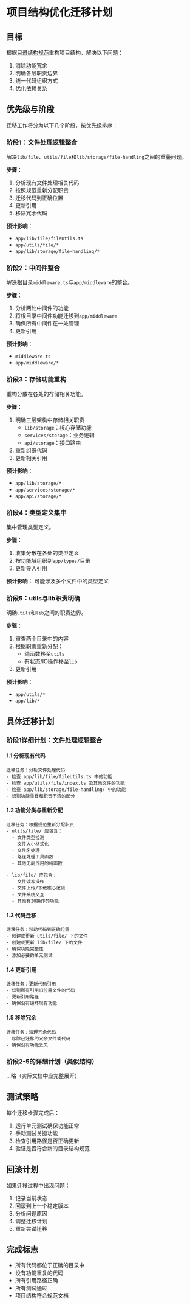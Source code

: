 # 项目结构优化迁移计划

## 目标

根据[目录结构规范](./directory-structure.md)重构项目结构，解决以下问题：

1. 消除功能冗余
2. 明确各层职责边界
3. 统一代码组织方式
4. 优化依赖关系

## 优先级与阶段

迁移工作将分为以下几个阶段，按优先级排序：

### 阶段1：文件处理逻辑整合

解决`lib/file`、`utils/file`和`lib/storage/file-handling`之间的重叠问题。

**步骤**：
1. 分析现有文件处理相关代码
2. 按照规范重新分配职责
3. 迁移代码到正确位置
4. 更新引用
5. 移除冗余代码

**预计影响**：
- `app/lib/file/fileUtils.ts`
- `app/utils/file/*`
- `app/lib/storage/file-handling/*`

### 阶段2：中间件整合

解决根目录`middleware.ts`与`app/middleware`的整合。

**步骤**：
1. 分析两处中间件的功能
2. 将根目录中间件功能迁移到`app/middleware`
3. 确保所有中间件在一处管理
4. 更新引用

**预计影响**：
- `middleware.ts`
- `app/middleware/*`

### 阶段3：存储功能重构

重构分散在各处的存储相关功能。

**步骤**：
1. 明确三层架构中存储相关职责
   - `lib/storage`：核心存储功能
   - `services/storage`：业务逻辑
   - `api/storage`：接口路由
2. 重新组织代码
3. 更新相关引用

**预计影响**：
- `app/lib/storage/*`
- `app/services/storage/*`
- `app/api/storage/*`

### 阶段4：类型定义集中

集中管理类型定义。

**步骤**：
1. 收集分散在各处的类型定义
2. 按功能域组织到`app/types/`目录
3. 更新导入引用

**预计影响**：
可能涉及多个文件中的类型定义

### 阶段5：utils与lib职责明确

明确`utils`和`lib`之间的职责边界。

**步骤**：
1. 审查两个目录中的内容
2. 根据职责重新分配：
   - 纯函数移至`utils`
   - 有状态/IO操作移至`lib`
3. 更新引用

**预计影响**：
- `app/utils/*`
- `app/lib/*`

## 具体迁移计划

### 阶段1详细计划：文件处理逻辑整合

#### 1.1 分析现有代码

```
迁移任务：分析文件处理代码
- 检查 app/lib/file/fileUtils.ts 中的功能
- 检查 app/utils/file/index.ts 及其他文件的功能
- 检查 app/lib/storage/file-handling/ 中的功能
- 识别功能重叠和职责不清的部分
```

#### 1.2 功能分类与重新分配

```
迁移任务：根据规范重新分配职责
- utils/file/ 应包含：
  - 文件类型检测
  - 文件大小格式化
  - 文件名处理
  - 路径处理工具函数
  - 其他无副作用的纯函数
  
- lib/file/ 应包含：
  - 文件读写操作
  - 文件上传/下载核心逻辑
  - 文件系统交互
  - 其他有IO操作的功能
```

#### 1.3 代码迁移

```
迁移任务：移动代码到正确位置
- 创建或更新 utils/file/ 下的文件
- 创建或更新 lib/file/ 下的文件
- 确保功能完整性
- 添加必要的单元测试
```

#### 1.4 更新引用

```
迁移任务：更新代码引用
- 识别所有引用旧位置文件的代码
- 更新引用路径
- 确保没有破坏现有功能
```

#### 1.5 移除冗余

```
迁移任务：清理冗余代码
- 移除已迁移的冗余文件或代码
- 确保没有功能丢失
```

### 阶段2-5的详细计划（类似结构）

...略（实际文档中应完整展开）

## 测试策略

每个迁移步骤完成后：

1. 运行单元测试确保功能正常
2. 手动测试关键功能
3. 检查引用路径是否正确更新
4. 验证是否符合新的目录结构规范

## 回滚计划

如果迁移过程中出现问题：

1. 记录当前状态
2. 回滚到上一个稳定版本
3. 分析问题原因
4. 调整迁移计划
5. 重新尝试迁移

## 完成标志

- 所有代码都位于正确的目录中
- 没有功能重复的代码
- 所有引用路径正确
- 所有测试通过
- 项目结构符合规范文档 